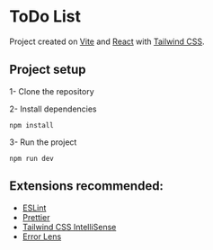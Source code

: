 # ToDo List

Project created on [Vite](https://vitejs.dev/) and [React](https://reactjs.org/) with [Tailwind CSS](https://tailwindcss.com/).

## Project setup

1- Clone the repository

2- Install dependencies

```
npm install
```

3- Run the project

```
npm run dev
```

## Extensions recommended:

- [ESLint](https://marketplace.visualstudio.com/items?itemName=dbaeumer.vscode-eslint)
- [Prettier](https://marketplace.visualstudio.com/items?itemName=esbenp.prettier-vscode)
- [Tailwind CSS IntelliSense](https://marketplace.visualstudio.com/items?itemName=bradlc.vscode-tailwindcss)
- [Error Lens](https://marketplace.visualstudio.com/items?itemName=usernamehw.errorlens)
